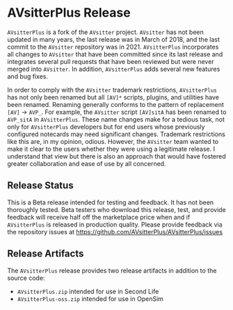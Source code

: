 # AVsitterPlus Release

`AVsitterPlus` is a fork of the `AVsitter` project. `AVsitter` has not been updated in many years, the last release was in March of 2018, and the last commit to the `AVsitter` repository was in 2021. `AVsitterPlus` incorporates all changes to `AVsitter` that have been committed since its last release and integrates several pull requests that have been reviewed but were never merged into `AVsitter`. In addition, `AVsitterPlus` adds several new features and bug fixes.

In order to comply with the `AVsitter` trademark restrictions, `AVsitterPlus` has not only been renamed but all `[AV]*` scripts, plugins, and utilities have been renamed. Renaming generally conforms to the pattern of replacement `[AV]` -> `AVP_`. For example, the `AVsitter` script `[AV]sitA` has been renamed to `AVP_sitA` in `AVsitterPlus`. These name changes make for a tedious task, not only for `AVsitterPlus` developers but for end users whose previously configured notecards may need significant changes. Trademark restrictions like this are, in my opinion, odious. However, the `AVsitter` team wanted to make it clear to the users whether they were using a legitimate release. I understand that view but there is also an approach that would have fostered greater collaboration and ease of use by all concerned.

## Release Status

This is a Beta release intended for testing and feedback. It has not been thoroughly tested. Beta testers who download this release, test, and provide feedback will receive half off the marketplace price when and if `AVsitterPlus` is released in production quality. Please provide feedback via the repository issues at https://github.com/AVsitterPlus/AVsitterPlus/issues

## Release Artifacts

The `AVsitterPlus` release provides two release artifacts in addition to the source code:

- `AVsitterPlus.zip` intended for use in Second Life
- `AVsitterPlus-oss.zip` intended for use in OpenSim
